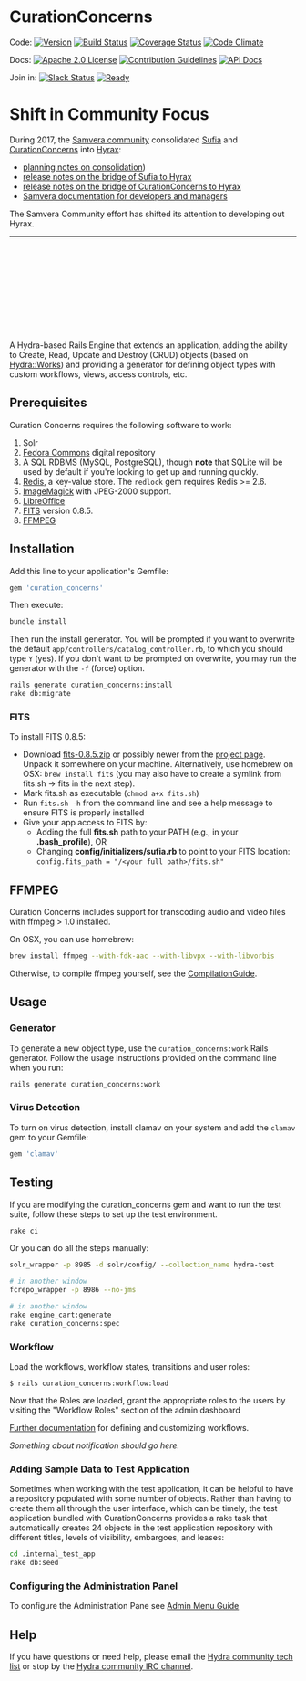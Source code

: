 # CurationConcerns

Code: [![Version](https://badge.fury.io/rb/curation_concerns.png)](http://badge.fury.io/rb/curation_concerns)
[![Build Status](https://travis-ci.org/samvera/curation_concerns.svg?branch=master)](https://travis-ci.org/samvera/curation_concerns)
[![Coverage Status](https://coveralls.io/repos/samvera/curation_concerns/badge.svg?branch=master)](https://coveralls.io/r/samvera/curation_concerns?branch=master)
[![Code Climate](https://codeclimate.com/github/samvera/curation_concerns/badges/gpa.svg)](https://codeclimate.com/github/samvera/curation_concerns)

Docs: [![Apache 2.0 License](http://img.shields.io/badge/APACHE2-license-blue.svg)](./LICENSE.txt)
[![Contribution Guidelines](http://img.shields.io/badge/CONTRIBUTING-Guidelines-blue.svg)](./CONTRIBUTING.md)
[![API Docs](http://img.shields.io/badge/API-docs-blue.svg)](http://rubydoc.info/gems/curation_concerns)

Join in: [![Slack Status](http://slack.projecthydra.org/badge.svg)](http://slack.projecthydra.org/) [![Ready](https://badge.waffle.io/samvera/curation_concerns.svg?label=ready&title=Ready)](http://waffle.io/samvera/curation_concerns)

# Shift in Community Focus

During 2017, the [Samvera community](http://samvera.org/) consolidated [Sufia](https://github.com/samvera/sufia) and [CurationConcerns](https://github.com/samvera/curation_concerns) into [Hyrax](https://github.com/samvera/hyrax):

* [planning notes on consolidation](https://wiki.duraspace.org/pages/viewpage.action?pageId=87461232))
* [release notes on the bridge of Sufia to Hyrax](https://github.com/samvera/hyrax/releases/tag/v1.0.1)
* [release notes on the bridge of CurationConcerns to Hyrax](https://github.com/samvera/hyrax/releases/tag/v2.0.0)
* [Samvera documentation for developers and managers](https://samvera.github.io)

The Samvera Community effort has shifted its attention to developing out Hyrax.

<hr>
<br>
<br>
<br>
<br>
<br>
<br>
<br>
<br>
<br>

A Hydra-based Rails Engine that extends an application, adding the ability to Create, Read, Update and Destroy (CRUD) objects (based on [Hydra::Works](http://github.com/samvera/hydra-works)) and providing a generator for defining object types with custom workflows, views, access controls, etc.

## Prerequisites

Curation Concerns requires the following software to work:

1. Solr
1. [Fedora Commons](http://www.fedora-commons.org/) digital repository
1. A SQL RDBMS (MySQL, PostgreSQL), though **note** that SQLite will be used by default if you're looking to get up and running quickly.
1. [Redis](http://redis.io/), a key-value store. The `redlock` gem requires Redis >= 2.6.
1. [ImageMagick](http://www.imagemagick.org/) with JPEG-2000 support.
1. [LibreOffice](https://www.libreoffice.org/download/libreoffice-fresh/)
1. [FITS](#fits) version 0.8.5.
1. [FFMPEG](#ffmpeg)

## Installation

Add this line to your application's Gemfile:

```ruby
gem 'curation_concerns'
```

Then execute:

```bash
bundle install
```

Then run the install generator.  You will be prompted if you want to overwrite the default `app/controllers/catalog_controller.rb`, to which you should type `Y` (yes). If you don't want to be prompted on overwrite, you may run the generator with the `-f` (force) option.

```bash
rails generate curation_concerns:install
rake db:migrate
```

### FITS

To install FITS 0.8.5:
 * Download [fits-0.8.5.zip](http://projects.iq.harvard.edu/files/fits/files/fits-0.8.5.zip) or possibly newer from the [project page](http://projects.iq.harvard.edu/fits/downloads). Unpack it somewhere on your machine. Alternatively, use homebrew on OSX: `brew install fits` (you may also have to create a symlink from fits.sh -> fits in the next step).
 * Mark fits.sh as executable (`chmod a+x fits.sh`)
 * Run `fits.sh -h` from the command line and see a help message to ensure FITS is properly installed
 * Give your app access to FITS by:
     * Adding the full **fits.sh** path to your PATH (e.g., in your **.bash_profile**), OR
     * Changing **config/initializers/sufia.rb** to point to your FITS location: `config.fits_path = "/<your full path>/fits.sh"`

## FFMPEG

Curation Concerns includes support for transcoding audio and video files with ffmpeg > 1.0 installed.

On OSX, you can use homebrew:

```bash
brew install ffmpeg --with-fdk-aac --with-libvpx --with-libvorbis
```

Otherwise, to compile ffmpeg yourself, see the [CompilationGuide](https://trac.ffmpeg.org/wiki/CompilationGuide).

## Usage

### Generator

To generate a new object type, use the `curation_concerns:work` Rails generator.  Follow the usage instructions provided on the command line when you run:

```bash
rails generate curation_concerns:work
```

### Virus Detection

To turn on virus detection, install clamav on your system and add the `clamav` gem to your Gemfile:

```ruby
gem 'clamav'
```

## Testing

If you are modifying the curation_concerns gem and want to run the test suite, follow these steps to set up the test environment.

```bash
rake ci
```

Or you can do all the steps manually:

```bash
solr_wrapper -p 8985 -d solr/config/ --collection_name hydra-test

# in another window
fcrepo_wrapper -p 8986 --no-jms

# in another window
rake engine_cart:generate
rake curation_concerns:spec
```

### Workflow

Load the workflows, workflow states, transitions and user roles:

```
$ rails curation_concerns:workflow:load
```

Now that the Roles are loaded, grant the appropriate roles to the users by visiting the "Workflow Roles" section of the admin dashboard

[Further documentation](https://github.com/samvera/curation_concerns/wiki/Defining-a-Workflow) for defining and customizing workflows.

_Something about notification should go here._

### Adding Sample Data to Test Application

Sometimes when working with the test application, it can be helpful to have a repository populated with some number of objects. Rather than having to create them all through the user interface, which can be timely, the test application bundled with CurationConcerns provides a rake task that automatically creates 24 objects in the test application repository with different titles, levels of visibility, embargoes, and leases:

``` bash
cd .internal_test_app
rake db:seed
```

### Configuring the Administration Panel

To configure the Administration Pane see [Admin Menu Guide](https://github.com/samvera/curation_concerns/wiki/Admin-Menu)

## Help

If you have questions or need help, please email the [Hydra community tech list](mailto:hydra-tech@googlegroups.com) or stop by the [Hydra community IRC channel](irc://irc.freenode.net/projecthydra).
